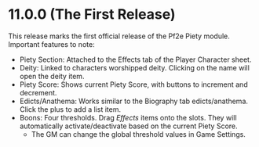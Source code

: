 # 11.0.0 (The First Release)

This release marks the first official release of the Pf2e Piety module. Important features to note:
- Piety Section: Attached to the Effects tab of the Player Character sheet.
- Deity: Linked to characters worshipped deity. Clicking on the name will open the deity item.
- Piety Score: Shows current Piety Score, with buttons to increment and decrement.
- Edicts/Anathema: Works similar to the Biography tab edicts/anathema. Click the plus to add a list item.
- Boons: Four thresholds. Drag _Effects_ items onto the slots. They will automatically activate/deactivate based on the current Piety Score.
  - The GM can change the global threshold values in Game Settings.

